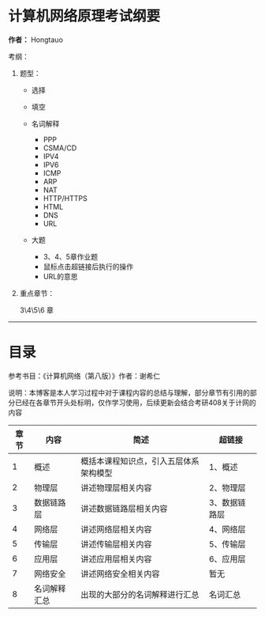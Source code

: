# 计算机网络原理考试纲要

**作者：** Hongtauo

考纲：

1. 题型：

    * 选择
    * 填空
    * 名词解释

      * PPP
      * CSMA/CD
      * IPV4
      * IPV6
      * ICMP
      * ARP
      * NAT
      * HTTP/HTTPS
      * HTML
      * DNS
      * URL
    * 大题

      * 3、4、5章作业题
      * 鼠标点击超链接后执行的操作
      * URL的意思
2. 重点章节：

    3\4\5\6 章

---

# 目录

参考书目：《计算机网络（第八版）》作者：谢希仁

说明：本博客是本人学习过程中对于课程内容的总结与理解，部分章节有引用的部分已经在各章节开头处标明，仅作学习使用，后续更新会结合考研408关于计网的内容

|章节|内容|简述|超链接|
| ------| --------------| ----------------------------------------| ---------------|
|1|概述|概括本课程知识点，引入五层体系架构模型|1、概述|
|2|物理层|讲述物理层相关内容|2、物理层|
|3|数据链路层|讲述数据链路层相关内容|3、数据链路层|
|4|网络层|讲述网络层相关内容|4、网络层|
|5|传输层|讲述传输层相关内容|5、传输层|
|6|应用层|讲述应用层相关内容|6、应用层|
|7|网络安全|讲述网络安全相关内容|暂无|
|8|名词解释汇总|出现的大部分的名词解释进行汇总|名词汇总|

‍
